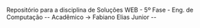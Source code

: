 Repositório para a disciplina de Soluções WEB - 5º Fase - Eng. de Computação --
Acadêmico -> Fabiano Elias Junior --